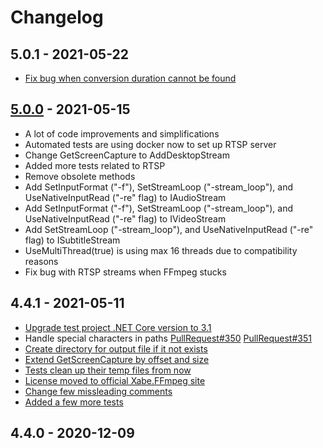 # Changelog

## 5.0.1 - 2021-05-22
- [Fix bug when conversion duration cannot be found](https://github.com/tomaszzmuda/Xabe.FFmpeg/pull/359)

## [5.0.0](https://github.com/tomaszzmuda/Xabe.FFmpeg/pull/339) - 2021-05-15
- A lot of code improvements and simplifications
- Automated tests are using docker now to set up RTSP server
- Change GetScreenCapture to AddDesktopStream
- Added more tests related to RTSP
- Remove obsolete methods
- Add SetInputFormat ("-f"), SetStreamLoop ("-stream_loop"), and UseNativeInputRead ("-re" flag) to IAudioStream
- Add SetInputFormat ("-f"), SetStreamLoop ("-stream_loop"), and UseNativeInputRead ("-re" flag) to IVideoStream
- Add SetStreamLoop ("-stream_loop"), and UseNativeInputRead ("-re" flag) to ISubtitleStream
- UseMultiThread(true) is using max 16 threads due to compatibility reasons
- Fix bug with RTSP streams when FFmpeg stucks

## 4.4.1 - 2021-05-11

- [Upgrade test project .NET Core version to 3.1](https://github.com/tomaszzmuda/Xabe.FFmpeg/pull/353)
- Handle special characters in paths [PullRequest#350](https://github.com/tomaszzmuda/Xabe.FFmpeg/pull/350) [PullRequest#351](https://github.com/tomaszzmuda/Xabe.FFmpeg/pull/351)
- [Create directory for output file if it not exists](https://github.com/tomaszzmuda/Xabe.FFmpeg/pull/351/files)
- [Extend GetScreenCapture by offset and size](https://github.com/tomaszzmuda/Xabe.FFmpeg/pull/325)
- [Tests clean up their temp files from now](https://github.com/tomaszzmuda/Xabe.FFmpeg/pull/326)
- [License moved to official Xabe.FFmpeg site](https://github.com/tomaszzmuda/Xabe.FFmpeg/pull/342/files)
- [Change few missleading comments](https://github.com/tomaszzmuda/Xabe.FFmpeg/pull/348/files)
- [Added a few more tests](https://github.com/tomaszzmuda/Xabe.FFmpeg/pull/349/files)

## 4.4.0 - 2020-12-09